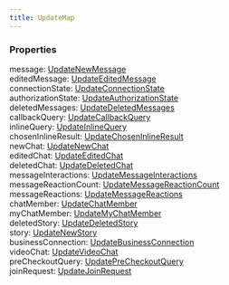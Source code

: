 ```yaml
---
title: UpdateMap
---
```


### Properties

<div class="flex flex-col gap-3"><div><div class="flex gap-2"><div class="font-mono"><span class="font-bold">message</span><span class="opacity-50">:</span> <a href="/types/updatenewmessage"  >UpdateNewMessage</a></div></div></div><div><div class="flex gap-2"><div class="font-mono"><span class="font-bold">editedMessage</span><span class="opacity-50">:</span> <a href="/types/updateeditedmessage"  >UpdateEditedMessage</a></div></div></div><div><div class="flex gap-2"><div class="font-mono"><span class="font-bold">connectionState</span><span class="opacity-50">:</span> <a href="/types/updateconnectionstate"  >UpdateConnectionState</a></div></div></div><div><div class="flex gap-2"><div class="font-mono"><span class="font-bold">authorizationState</span><span class="opacity-50">:</span> <a href="/types/updateauthorizationstate"  >UpdateAuthorizationState</a></div></div></div><div><div class="flex gap-2"><div class="font-mono"><span class="font-bold">deletedMessages</span><span class="opacity-50">:</span> <a href="/types/updatedeletedmessages"  >UpdateDeletedMessages</a></div></div></div><div><div class="flex gap-2"><div class="font-mono"><span class="font-bold">callbackQuery</span><span class="opacity-50">:</span> <a href="/types/updatecallbackquery"  >UpdateCallbackQuery</a></div></div></div><div><div class="flex gap-2"><div class="font-mono"><span class="font-bold">inlineQuery</span><span class="opacity-50">:</span> <a href="/types/updateinlinequery"  >UpdateInlineQuery</a></div></div></div><div><div class="flex gap-2"><div class="font-mono"><span class="font-bold">chosenInlineResult</span><span class="opacity-50">:</span> <a href="/types/updatechoseninlineresult"  >UpdateChosenInlineResult</a></div></div></div><div><div class="flex gap-2"><div class="font-mono"><span class="font-bold">newChat</span><span class="opacity-50">:</span> <a href="/types/updatenewchat"  >UpdateNewChat</a></div></div></div><div><div class="flex gap-2"><div class="font-mono"><span class="font-bold">editedChat</span><span class="opacity-50">:</span> <a href="/types/updateeditedchat"  >UpdateEditedChat</a></div></div></div><div><div class="flex gap-2"><div class="font-mono"><span class="font-bold">deletedChat</span><span class="opacity-50">:</span> <a href="/types/updatedeletedchat"  >UpdateDeletedChat</a></div></div></div><div><div class="flex gap-2"><div class="font-mono"><span class="font-bold">messageInteractions</span><span class="opacity-50">:</span> <a href="/types/updatemessageinteractions"  >UpdateMessageInteractions</a></div></div></div><div><div class="flex gap-2"><div class="font-mono"><span class="font-bold">messageReactionCount</span><span class="opacity-50">:</span> <a href="/types/updatemessagereactioncount"  >UpdateMessageReactionCount</a></div></div></div><div><div class="flex gap-2"><div class="font-mono"><span class="font-bold">messageReactions</span><span class="opacity-50">:</span> <a href="/types/updatemessagereactions"  >UpdateMessageReactions</a></div></div></div><div><div class="flex gap-2"><div class="font-mono"><span class="font-bold">chatMember</span><span class="opacity-50">:</span> <a href="/types/updatechatmember"  >UpdateChatMember</a></div></div></div><div><div class="flex gap-2"><div class="font-mono"><span class="font-bold">myChatMember</span><span class="opacity-50">:</span> <a href="/types/updatemychatmember"  >UpdateMyChatMember</a></div></div></div><div><div class="flex gap-2"><div class="font-mono"><span class="font-bold">deletedStory</span><span class="opacity-50">:</span> <a href="/types/updatedeletedstory"  >UpdateDeletedStory</a></div></div></div><div><div class="flex gap-2"><div class="font-mono"><span class="font-bold">story</span><span class="opacity-50">:</span> <a href="/types/updatenewstory"  >UpdateNewStory</a></div></div></div><div><div class="flex gap-2"><div class="font-mono"><span class="font-bold">businessConnection</span><span class="opacity-50">:</span> <a href="/types/updatebusinessconnection"  >UpdateBusinessConnection</a></div></div></div><div><div class="flex gap-2"><div class="font-mono"><span class="font-bold">videoChat</span><span class="opacity-50">:</span> <a href="/types/updatevideochat"  >UpdateVideoChat</a></div></div></div><div><div class="flex gap-2"><div class="font-mono"><span class="font-bold">preCheckoutQuery</span><span class="opacity-50">:</span> <a href="/types/updateprecheckoutquery"  >UpdatePreCheckoutQuery</a></div></div></div><div><div class="flex gap-2"><div class="font-mono"><span class="font-bold">joinRequest</span><span class="opacity-50">:</span> <a href="/types/updatejoinrequest"  >UpdateJoinRequest</a></div></div></div></div>

